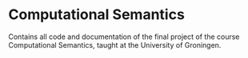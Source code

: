 # Computational Semantics
Contains all code and documentation of the final project of the course Computational Semantics, taught at the University of Groningen.
